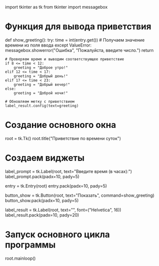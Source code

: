 import tkinter as tk
from tkinter import messagebox

# Функция для вывода приветствия
def show_greeting():
    try:
        time = int(entry.get())  # Получаем значение времени из поля ввода
    except ValueError:
        messagebox.showerror("Ошибка", "Пожалуйста, введите число.")
        return
    
    # Проверяем время и выводим соответствующее приветствие
    if 8 <= time < 12:
        greeting = "Доброе утро!"
    elif 12 <= time < 17:
        greeting = "Добрый день!"
    elif 17 <= time < 23:
        greeting = "Добрый вечер!"
    else:
        greeting = "Доброй ночи!"
    
    # Обновляем метку с приветствием
    label_result.config(text=greeting)

# Создание основного окна
root = tk.Tk()
root.title("Приветствие по времени суток")

# Создаем виджеты
label_prompt = tk.Label(root, text="Введите время (в часах):")
label_prompt.pack(padx=10, pady=5)

entry = tk.Entry(root)
entry.pack(padx=10, pady=5)

button_show = tk.Button(root, text="Показать", command=show_greeting)
button_show.pack(padx=10, pady=5)

label_result = tk.Label(root, text="", font=("Helvetica", 16))
label_result.pack(padx=10, pady=20)

# Запуск основного цикла программы
root.mainloop()
